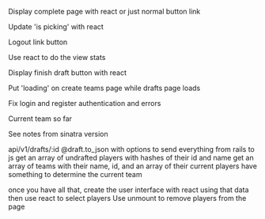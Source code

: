 Display complete page with react or just normal button link

Update 'is picking' with react

Logout link button

Use react to do the view stats

Display finish draft button with react

Put 'loading' on create teams page while drafts page loads

Fix login and register authentication and errors

Current team so far

See notes from sinatra version





api/v1/drafts/:id
@draft.to_json with options to send everything from rails to js
	get an array of undrafted players with hashes of their id and name
	get an array of teams with their name, id, and an array of their current players
	have something to determine the current team

once you have all that, create the user interface with react using that data
then use react to select players
Use unmount to remove players from the page
